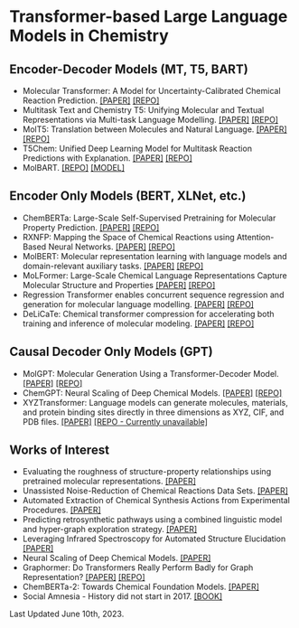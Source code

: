 # Transformer-based Large Language Models in Chemistry

## Encoder-Decoder Models (MT, T5, BART)
- Molecular Transformer: A Model for Uncertainty-Calibrated Chemical Reaction Prediction. [[PAPER]](https://arxiv.org/abs/1811.02633) [[REPO]](https://github.com/pschwllr/MolecularTransformer)
- Multitask Text and Chemistry T5: Unifying Molecular and Textual Representations via Multi-task Language Modelling. [[PAPER]](https://arxiv.org/abs/2301.12586) [[REPO]](https://github.com/GT4SD/multitask_text_and_chemistry_t5)
- MolT5: Translation between Molecules and Natural Language. [[PAPER]](https://blender.cs.illinois.edu/paper/molt5.pdf) [[REPO]](https://github.com/blender-nlp/MolT5)
- T5Chem: Unified Deep Learning Model for Multitask Reaction Predictions with Explanation. [[PAPER]](https://pubmed.ncbi.nlm.nih.gov/35266390/) [[REPO]](https://yzhang.hpc.nyu.edu/T5Chem)
- MolBART. [[REPO]](https://github.com/MolecularAI/MolBART) [[MODEL]](https://catalog.ngc.nvidia.com/orgs/nvidia/teams/clara/models/megamolbart)

## Encoder Only Models (BERT, XLNet, etc.)
- ChemBERTa: Large-Scale Self-Supervised Pretraining for Molecular Property Prediction. [[PAPER]](https://arxiv.org/abs/2010.09885) [[REPO]](https://github.com/seyonechithrananda/bert-loves-chemistry)
- RXNFP: Mapping the Space of Chemical Reactions using Attention-Based Neural Networks. [[PAPER]](https://chemrxiv.org/engage/chemrxiv/article-details/60c753a0bdbb89acf8a3a4b5) [[REPO]](https://github.com/rxn4chemistry/rxnfp)
- MolBERT: Molecular representation learning with language models and domain-relevant auxiliary tasks. [[PAPER]](https://arxiv.org/abs/2011.13230) [[REPO]](https://github.com/BenevolentAI/MolBERT)
- MoLFormer: Large-Scale Chemical Language Representations Capture Molecular Structure and Properties [[PAPER]](https://arxiv.org/abs/2106.09553) [[REPO]](https://github.com/IBM/molformer)
- Regression Transformer enables concurrent sequence regression and generation for molecular language modelling. [[PAPER]](https://arxiv.org/abs/2202.01338) [[REPO]](https://github.com/IBM/regression-transformer)
- DeLiCaTe: Chemical transformer compression for accelerating both training and inference of molecular modeling. [[PAPER]](https://arxiv.org/ftp/arxiv/papers/2205/2205.07582.pdf) [[REPO]](https://github.com/YiYuDL/DeLiCaTe)

## Causal Decoder Only Models (GPT)
- MolGPT: Molecular Generation Using a Transformer-Decoder Model. [[PAPER]](https://chemrxiv.org/engage/chemrxiv/article-details/60c7588e469df48597f456ae) [[REPO]](https://github.com/devalab/molgpt)
- ChemGPT: Neural Scaling of Deep Chemical Models. [[PAPER]](https://chemrxiv.org/engage/chemrxiv/article-details/627bddd544bdd532395fb4b5) [[REPO]](https://github.com/ncfrey/litmatter)
- XYZTransformer: Language models can generate molecules, materials, and protein binding sites directly in three dimensions as XYZ, CIF, and PDB files. [[PAPER]](https://arxiv.org/abs/2305.05708) [[REPO - Currently unavailable]](https://github.com/danielflamshep/xyztransformer)


## Works of Interest
- Evaluating the roughness of structure-property relationships using pretrained molecular representations. [[PAPER]](https://arxiv.org/abs/2305.08238)
- Unassisted Noise-Reduction of Chemical Reactions Data Sets. [[PAPER]](https://chemrxiv.org/engage/chemrxiv/article-details/60c75487842e65e86ddb4161)
- Automated Extraction of Chemical Synthesis Actions from Experimental Procedures. [[PAPER]](https://chemrxiv.org/engage/chemrxiv/article-details/60c749fbee301c10e1c79b75)
- Predicting retrosynthetic pathways using a combined linguistic model and hyper-graph exploration strategy. [[PAPER]](https://arxiv.org/abs/1910.08036)
- Leveraging Infrared Spectroscopy for Automated Structure Elucidation [[PAPER]](https://chemrxiv.org/engage/chemrxiv/article-details/645df5cbf2112b41e96da616)
- Neural Scaling of Deep Chemical Models. [[PAPER]](https://chemrxiv.org/engage/chemrxiv/article-details/627bddd544bdd532395fb4b5)
- Graphormer: Do Transformers Really Perform Badly for Graph Representation? [[PAPER]](https://openreview.net/forum?id=OeWooOxFwDa) [[REPO]](https://github.com/microsoft/Graphormer)
- ChemBERTa-2: Towards Chemical Foundation Models. [[PAPER]](https://arxiv.org/abs/2209.01712)
- Social Amnesia - History did not start in 2017. [[BOOK]](https://cominsitu.files.wordpress.com/2021/08/russell-jacoby-social-amnesia-a-critique-of-contemporary-psychology-from-adler-to-laing.pdf)


Last Updated June 10th, 2023.
